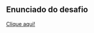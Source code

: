## Enunciado do desafio 
[Clique aqui!](https://github.com/digitalinnovationone/trilha-java-basico/tree/main/desafios/controle-fluxo)
